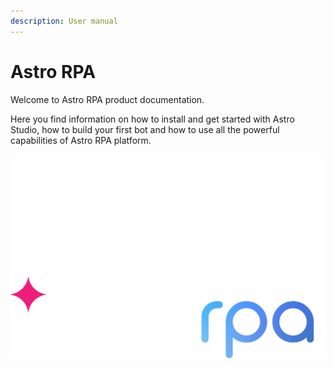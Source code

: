 ```yaml
---
description: User manual
---
```


# Astro RPA

Welcome to Astro RPA product documentation. 

Here you find information on how to install and get started with Astro Studio, how to build your first bot and how to use all the powerful capabilities of Astro RPA platform. 

![](.gitbook/assets/astro-rpa-logo-LIGHT.png)
